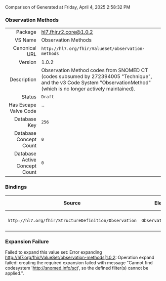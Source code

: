 Comparison of 
Generated at Friday, April 4, 2025 2:58:32 PM

### Observation Methods

|      |     |
| ---: | --- |
| Package | hl7.fhir.r2.core@1.0.2 |
| VS Name | Observation Methods |
| Canonical URL | `http://hl7.org/fhir/ValueSet/observation-methods` |
| Version | 1.0.2 |
| Description | Observation Method codes from SNOMED CT (codes subsumed by 272394005 "Technique", and the v3 Code System "ObservationMethod" (which is no longer actively maintained). |
| Status | `Draft` |
| Has Escape Valve Code | `` |
| Database Key | `256` |
| Database Concept Count | `0` |
| Database Active Concept Count | `0` |
### Bindings

| Source | Element | Binding | Strength | Element Short |
| ------ | ------- | ------- | -------- | ------------- |
| `http://hl7.org/fhir/StructureDefinition/Observation` | `Observation.method` | `http://hl7.org/fhir/ValueSet/observation-methods` | `Example` | How it was done |

### Expansion Failure

Failed to expand this value set: Error expanding http://hl7.org/fhir/ValueSet/observation-methods|1.0.2: Operation expand failed: creating the required expansion failed with message "Cannot find codesystem 'http://snomed.info/sct', so the defined filter(s) cannot be applied.".
